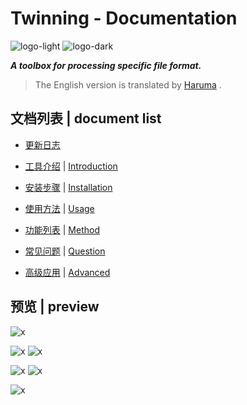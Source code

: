 # Twinning - Documentation

![logo-light](./media/logo/squircle-light.png) ![logo-dark](./media/logo/squircle-dark.png)

***A toolbox for processing specific file format.***

> The English version is translated by [Haruma](https://github.com/Haruma-VN) .

## 文档列表 | document list

* [更新日志](./CHANGELOG.md)

* [工具介绍](./chinese/introduction.md) | [Introduction](./english/introduction.md)

* [安装步骤](./chinese/installation.md) | [Installation](./english/installation.md)

* [使用方法](./chinese/usage.md) | [Usage](./english/usage.md)

* [功能列表](./chinese/method.md) | [Method](./english/method.md)

* [常见问题](./chinese/question.md) | [Question](./english/question.md)

* [高级应用](./chinese/advanced.md) | [Advanced](./english/advanced.md)

## 预览 | preview

![x](./media/preview/shell.1.png)

![x](./media/preview/assistant.1.png) ![x](./media/preview/assistant.2.png)

![x](./media/preview/assistant_plus.1.png) ![x](./media/preview/assistant_plus.2.png)

![x](./media/preview/forwarder.1.png)

